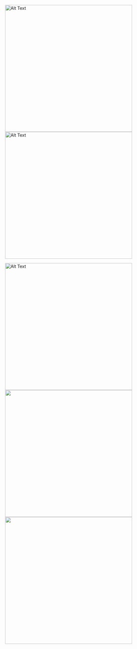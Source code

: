<img src="https://github.com/lexiskernel/planetary_photography/blob/main/moon_moon_ring_planets.jpg" alt="Alt Text" width="415" height="415"> <img src="https://github.com/lexiskernel/planetary_photography/blob/main/planets_andromeda_orion_moon.jpg" alt="Alt Text" width="415" height="415">

<img src="https://github.com/lexiskernel/planetary_photography/blob/main/planets_pleiades.jpg" alt="Alt Text" width="415" height="415"> <img src="https://github.com/lexiskernel/planetary_photography/blob/main/venus1.PNG" width="415"/> <img src="https://github.com/lexiskernel/planetary_photography/blob/main/saturn1.PNG" width="415"/>

